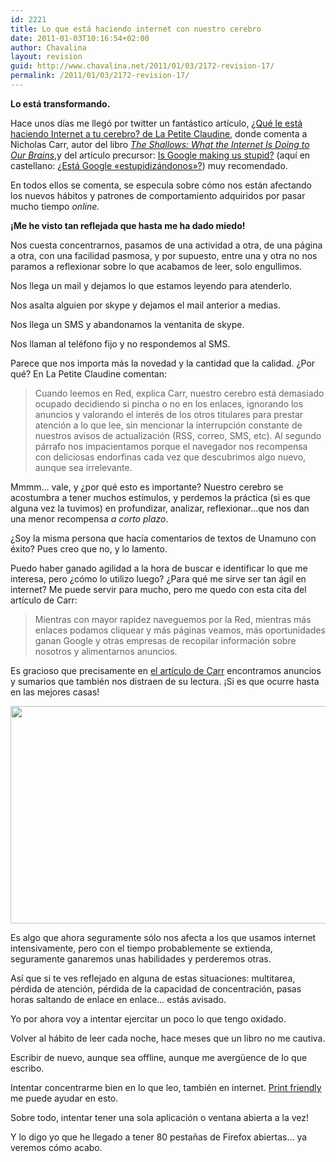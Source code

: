 ```yaml
---
id: 2221
title: Lo que está haciendo internet con nuestro cerebro
date: 2011-01-03T10:16:54+02:00
author: Chavalina
layout: revision
guid: http://www.chavalina.net/2011/01/03/2172-revision-17/
permalink: /2011/01/03/2172-revision-17/
---
```

**Lo está transformando.**

Hace unos días me llegó por twitter un fantástico artículo, [¿Qué le está haciendo Internet a tu cerebro? de La Petite Claudine](http://www.lapetiteclaudine.com/archives/014654.html), donde comenta a Nicholas Carr, autor del libro _[The Shallows: What the Internet Is Doing to Our Brains](http://www.amazon.com/gp/product/0393072223?ie=UTF8&tag=lapetiteclaud-20&linkCode=as2&camp=1789&creative=9325&creativeASIN=0393072223)_,y del artículo precursor: <a href="http://www.theatlantic.com/magazine/archive/2008/07/is-google-making-us-stupid/6868/" target="_blank">Is Google making us stupid?</a> (aquí en castellano: <a href="http://manuelgross.bligoo.com/content/view/608269/Que-le-esta-haciendo-Internet-a-nuestros-cerebros.html" target="_blank">¿Está Google «estupidizándonos»?</a>) muy recomendado.

En todos ellos se comenta, se especula sobre cómo nos están afectando los nuevos hábitos y patrones de comportamiento adquiridos por pasar mucho tiempo _online._

**¡Me he visto tan reflejada que hasta me ha dado miedo!**

Nos cuesta concentrarnos, pasamos de una actividad a otra, de una página a otra, con una facilidad pasmosa, y por supuesto, entre una y otra no nos paramos a reflexionar sobre lo que acabamos de leer, solo engullimos.

Nos llega un mail y dejamos lo que estamos leyendo para atenderlo.

Nos asalta alguien por skype y dejamos el mail anterior a medias.

Nos llega un SMS y abandonamos la ventanita de skype.

Nos llaman al teléfono fijo y no respondemos al SMS.

Parece que nos importa más la novedad y la cantidad que la calidad. ¿Por qué? En La Petite Claudine comentan:

> Cuando leemos en Red, explica Carr, nuestro cerebro está demasiado ocupado decidiendo si pincha o no en los enlaces, ignorando los anuncios y valorando el interés de los otros titulares para prestar atención a lo que lee, sin mencionar la interrupción constante de nuestros avisos de actualización (RSS, correo, SMS, etc). Al segundo párrafo nos impacientamos porque el navegador nos recompensa con deliciosas endorfinas cada vez que descubrimos algo nuevo, aunque sea irrelevante.

Mmmm… vale, y ¿por qué esto es importante? Nuestro cerebro se acostumbra a tener muchos estímulos, y perdemos la práctica (si es que alguna vez la tuvimos) en profundizar, analizar, reflexionar…que nos dan una menor recompensa _a corto plazo_.

¿Soy la misma persona que hacía comentarios de textos de Unamuno con éxito? Pues creo que no, y lo lamento.

Puedo haber ganado agilidad a la hora de buscar e identificar lo que me interesa, pero ¿cómo lo utilizo luego? ¿Para qué me sirve ser tan ágil en internet? Me puede servir para mucho, pero me quedo con esta cita del artículo de Carr:

> Mientras con mayor rapidez naveguemos por la Red, mientras más enlaces podamos cliquear y más páginas veamos, más oportunidades ganan Google y otras empresas de recopilar información sobre nosotros y alimentarnos anuncios.

Es gracioso que precisamente en <a href="http://www.theatlantic.com/magazine/archive/2008/07/is-google-making-us-stupid/6868/" target="_blank">el artículo de Carr</a> encontramos anuncios y sumarios que también nos distraen de su lectura. ¡Si es que ocurre hasta en las mejores casas!

<p style="text-align: center;">
  <a href="http://www.chavalina.net/imagenes/2010/12/is-google-making-us-stupid.png"><img class="size-full wp-image-2192  aligncenter" title="is-google-making-us-stupid" src="http://www.chavalina.net/imagenes/2010/12/is-google-making-us-stupid.png" alt="" width="529" height="348" srcset="http://www.chavalina.net/imagenes/2010/12/is-google-making-us-stupid.png 529w, http://www.chavalina.net/imagenes/2010/12/is-google-making-us-stupid-300x197.png 300w, http://www.chavalina.net/imagenes/2010/12/is-google-making-us-stupid-500x328.png 500w" sizes="(max-width: 529px) 100vw, 529px" /></a>
</p>

Es algo que ahora seguramente sólo nos afecta a los que usamos internet intensivamente, pero con el tiempo probablemente se extienda, seguramente ganaremos unas habilidades y perderemos otras.

Así que si te ves reflejado en alguna de estas situaciones: multitarea, pérdida de atención, pérdida de la capacidad de concentración, pasas horas saltando de enlace en enlace… estás avisado.

Yo por ahora voy a intentar ejercitar un poco lo que tengo oxidado.

Volver al hábito de leer cada noche, hace meses que un libro no me cautiva.

Escribir de nuevo, aunque sea offline, aunque me avergüence de lo que escribo.

Intentar concentrarme bien en lo que leo, también en internet. <a href="http://www.printfriendly.com/" target="_blank">Print friendly</a> me puede ayudar en esto.

Sobre todo, intentar tener una sola aplicación o ventana abierta a la vez!

Y lo digo yo que he llegado a tener 80 pestañas de Firefox abiertas… ya veremos cómo acabo.